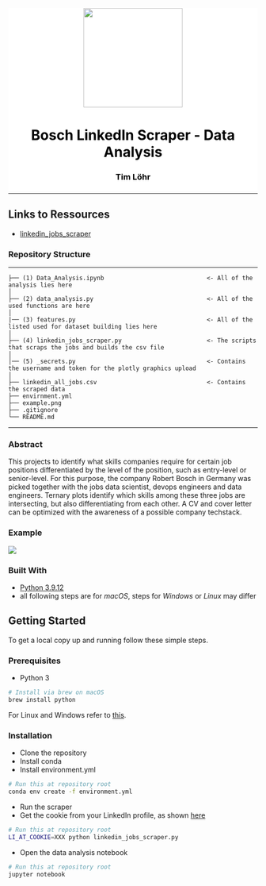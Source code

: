 <div style="background-color:white">
  <div align="center">
    <img src="https://upload.wikimedia.org/wikipedia/de/3/31/Bosch-logotype.svg" width="200">    
    <h1 style="color:black">Bosch LinkedIn Scraper - Data Analysis</h1> 
    <h3 style="color:black">Tim Löhr<h3>
  </div>
  <hr>
</div>

## Links to Ressources

- [linkedin_jobs_scraper](https://github.com/spinlud/py-linkedin-jobs-scraper)

### Repository Structure
------------
    
    ├── (1) Data_Analysis.ipynb                             <- All of the analysis lies here
    │
    ├── (2) data_analysis.py                                <- All of the used functions are here                                          
    │
    |── (3) features.py                                     <- All of the listed used for dataset building lies here
    │       
    ├── (4) linkedin_jobs_scraper.py                        <- The scripts that scraps the jobs and builds the csv file         
    │
    │── (5) _secrets.py                                     <- Contains the username and token for the plotly graphics upload
    │
    ├── linkedin_all_jobs.csv                               <- Contains the scraped data
    ├── envirnment.yml  
    ├── example.png 
    ├── .gitignore 
    └── README.md   

--------

### Abstract

This projects to identify what skills companies require for certain job positions differentiated by the level of the position, such as entry-level or senior-level. For this purpose, the company Robert Bosch in Germany was picked together with the jobs data scientist, devops engineers and data engineers. Ternary plots identify which skills among these three jobs are intersecting, but also differentiating from each other. A CV and cover letter can be optimized with the awareness of a possible company techstack. 

### Example

![](https://github.com/mavengence/linkedin-job-scraper-data-analysis/example.png)

### Built With

* [Python 3.9.12](https://www.python.org/downloads/)
* all following steps are for *macOS*, steps for *Windows* or *Linux* may differ

<!-- GETTING STARTED -->
## Getting Started

To get a local copy up and running follow these simple steps.

### Prerequisites

* Python 3

```sh
# Install via brew on macOS
brew install python
```

For Linux and Windows refer to [this](https://realpython.com/installing-python/).

### Installation

* Clone the repository
* Install conda
* Install environment.yml

```sh
# Run this at repository root
conda env create -f environment.yml
```

* Run the scraper
* Get the cookie from your LinkedIn profile, as shown [here](https://github.com/spinlud/py-linkedin-jobs-scraper)

```sh
# Run this at repository root
LI_AT_COOKIE=XXX python linkedin_jobs_scraper.py
```

* Open the data analysis notebook

```sh
# Run this at repository root
jupyter notebook
```
